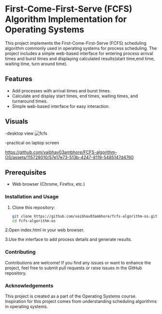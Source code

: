 # First-Come-First-Serve (FCFS) Algorithm Implementation for Operating Systems

This project implements the First-Come-First-Serve (FCFS) scheduling algorithm commonly used in operating systems for process scheduling. The project includes a simple web-based interface for entering process arrival times and burst times and displaying calculated results(start time,end time, waiting time, turn around time).

## Features

- Add processes with arrival times and burst times.
- Calculate and display start times, end times, waiting times, and turnaround times.
- Simple web-based interface for easy interaction.

## Visuals
-desktop view
![fcfs](https://github.com/vaibhav03ambhore/FCFS-algorithm-OS/assets/115728010/0565c6db-a113-40dc-8440-6d646790881f)

-practical on laptop screen

https://github.com/vaibhav03ambhore/FCFS-algorithm-OS/assets/115728010/57e17e73-513b-4247-8119-5485147d4760

## Prerequisites

- Web browser (Chrome, Firefox, etc.)
  
### Installation and Usage

1. Clone this repository:

   ```bash
   git clone https://github.com/vaibhav03ambhore/fcfs-algorithm-os.git
   cd fcfs-algorithm-os

 2.Open index.html in your web browser.

 3.Use the interface to add process details and generate results.

### Contributing

Contributions are welcome! If you find any issues or want to enhance the project, feel free to submit pull requests or raise issues in the GitHub repository.

### Acknowledgements

This project is created as a part of the Operating Systems course.
Inspiration for this project comes from understanding scheduling algorithms in operating systems.
